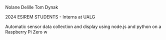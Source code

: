 Nolane Delille
Tom Dynak

2024 ESIREM STUDENTS - Interns at UALG

Automatic sensor data collection and display using node.js and python on a Raspberry Pi Zero w
